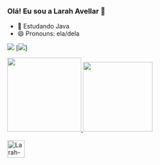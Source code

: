 ### Olá! Eu sou a Larah Avellar 👋

- 🌱 Estudando Java
- 😄 Pronouns: ela/dela

[<img src="https://img.shields.io/badge/linkedin-%230077B5.svg?&style=for-the-badge&logo=linkedin&logoColor=white" />](https://www.linkedin.com/in/larah-avellar-466a00231/)
<a href = "mailto:larahavellar44@gmail.com">[<img src="https://img.shields.io/badge/Gmail-D14836?style=for-the-badge&logo=gmail&logoColor=white" />]
<div>
  <a href= "https://github.com/larahAvel141">
  <img height="170em" src="https://github-readme-stats.vercel.app/api?username=larahAvel141&show_icons=true&theme=dracula&include_all_commits=true&count_private=true"/>
  <img height="160em" src="https://github-readme-stats.vercel.app/api/top-langs/?username=larahAvel141&layout=compact&langs_count=16&theme=dracula"/>
</div>
  
<div style="display: incline_block"><br>
  <img align="center" alt="Larah-Java" height="40" width="40" src="https://cdn.jsdelivr.net/gh/devicons/devicon/icons/java/java-plain-wordmark.svg">
</div>
 
##



